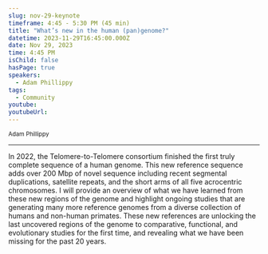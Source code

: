 ```yaml
---
slug: nov-29-keynote
timeframe: 4:45 - 5:30 PM (45 min)
title: "What’s new in the human (pan)genome?"
datetime: 2023-11-29T16:45:00.000Z
date: Nov 29, 2023
time: 4:45 PM
isChild: false
hasPage: true
speakers:
  - Adam Phillippy
tags:
  - Community
youtube:
youtubeUrl:
---
```

<div className="mb-4">
  <small className="typo-small">
    Adam Phillippy
  </small>
</div>

<hr className="border-t border-gray-50 mb-4 opacity-20" />

In 2022, the Telomere-to-Telomere consortium finished the first truly complete sequence of a human genome. This new reference sequence adds over 200 Mbp of novel sequence including recent segmental duplications, satellite repeats, and the short arms of all five acrocentric chromosomes. I will provide an overview of what we have learned from these new regions of the genome and highlight ongoing studies that are generating many more reference genomes from a diverse collection of humans and non-human primates. These new references are unlocking the last uncovered regions of the genome to comparative, functional, and evolutionary studies for the first time, and revealing what we have been missing for the past 20 years.